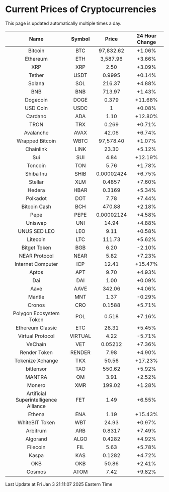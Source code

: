 # Current Prices of Cryptocurrencies
This page is updated automatically multiple times a day.

| Name | Symbol | Price | 24 Hour Change |
| :---: |:---:| :---: | :---: |
| Bitcoin | BTC | 97,832.62 | +1.06% |
| Ethereum | ETH | 3,587.96 | +3.66% |
| XRP | XRP | 2.50 | +3.09% |
| Tether | USDT | 0.9995 | +0.14% |
| Solana | SOL | 216.37 | +4.88% |
| BNB | BNB | 713.97 | +1.43% |
| Dogecoin | DOGE | 0.379 | +11.68% |
| USD Coin | USDC | 1 | +0.08% |
| Cardano | ADA | 1.10 | +12.80% |
| TRON | TRX | 0.269 | +0.71% |
| Avalanche | AVAX | 42.06 | +6.74% |
| Wrapped Bitcoin | WBTC | 97,578.40 | +1.07% |
| Chainlink | LINK | 23.30 | +5.12% |
| Sui | SUI | 4.84 | +12.19% |
| Toncoin | TON | 5.76 | +1.78% |
| Shiba Inu | SHIB | 0.00002424 | +6.75% |
| Stellar | XLM | 0.4857 | +7.60% |
| Hedera | HBAR | 0.3169 | +5.34% |
| Polkadot | DOT | 7.78 | +7.44% |
| Bitcoin Cash | BCH | 470.88 | +2.18% |
| Pepe | PEPE | 0.00002124 | +4.58% |
| Uniswap | UNI | 14.94 | +4.88% |
| UNUS SED LEO | LEO | 9.11 | +0.58% |
| Litecoin | LTC | 111.73 | +5.62% |
| Bitget Token | BGB | 6.20 | -2.10% |
| NEAR Protocol | NEAR | 5.82 | +7.23% |
| Internet Computer | ICP | 12.41 | +15.47% |
| Aptos | APT | 9.70 | +4.93% |
| Dai | DAI | 1.00 | +0.09% |
| Aave | AAVE | 342.06 | +4.06% |
| Mantle | MNT | 1.37 | -0.29% |
| Cronos | CRO | 0.1588 | +5.71% |
| Polygon Ecosystem Token | POL | 0.518 | +7.16% |
| Ethereum Classic | ETC | 28.31 | +5.45% |
| Virtual Protocol | VIRTUAL | 4.22 | -5.71% |
| VeChain | VET | 0.05212 | +7.36% |
| Render Token | RENDER | 7.98 | +4.90% |
| Tokenize Xchange | TKX | 50.56 | +17.23% |
| bittensor | TAO | 550.62 | +5.92% |
| MANTRA | OM | 3.91 | +2.52% |
| Monero | XMR | 199.02 | +1.28% |
| Artificial Superintelligence Alliance | FET | 1.49 | +6.55% |
| Ethena | ENA | 1.19 | +15.43% |
| WhiteBIT Token | WBT | 24.93 | +0.97% |
| Arbitrum | ARB | 0.8317 | +7.49% |
| Algorand | ALGO | 0.4282 | +4.92% |
| Filecoin | FIL | 5.63 | +5.78% |
| Kaspa | KAS | 0.1282 | +4.72% |
| OKB | OKB | 50.86 | +2.41% |
| Cosmos | ATOM | 7.42 | +9.82% |

Last Update at Fri Jan  3 21:11:07 2025 Eastern Time
